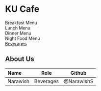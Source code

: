 # KU Cafe

Breakfast Menu  
Lunch Menu  
Dinner Menu  
Night Food Menu  
[Beverages](Menu.md##beverages)

## About Us

| Name      | Role      | Github   |
|:----------|-----------|----------|
| Narawish  | Beverages | @NarawishS      |
